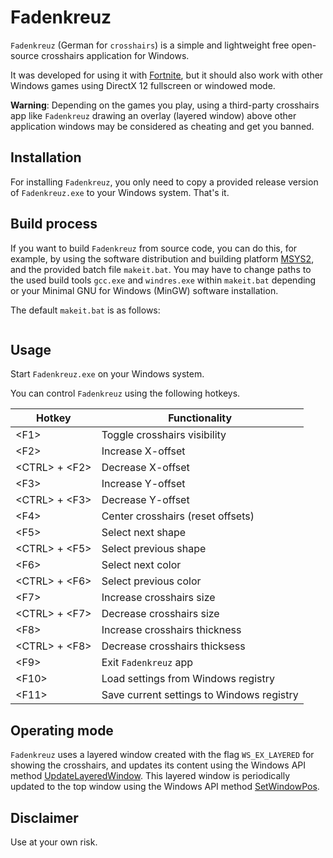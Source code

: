 # Fadenkreuz

`Fadenkreuz` (German for `crosshairs`) is a simple and lightweight free open-source crosshairs application for Windows.

It was developed for using it with [Fortnite](https://www.fortnite.com/), but it should also work with other Windows games using DirectX 12 fullscreen or windowed mode.

**Warning**: Depending on the games you play, using a third-party crosshairs app like `Fadenkreuz` drawing an overlay (layered window) above other application windows may be considered as cheating and get you banned.


## Installation

For installing `Fadenkreuz`, you only need to copy a provided release version of `Fadenkreuz.exe` to your Windows system. That's it. 


## Build process

If you want to build `Fadenkreuz` from source code, you can do this, for example, by using the software distribution and building platform [MSYS2](https://www.msys2.org/), and the provided batch file `makeit.bat`. You may have to change paths to the used build tools `gcc.exe` and `windres.exe` within `makeit.bat` depending or your Minimal GNU for Windows (MinGW) software installation.

The default `makeit.bat` is as follows:

```

```


## Usage

Start `Fadenkreuz.exe` on your Windows system.

You can control `Fadenkreuz` using the following hotkeys.

| Hotkey            | Functionality                             |
| ----------------- | ----------------------------------------- |
| \<F1\>            | Toggle crosshairs visibility              |
| \<F2\>            | Increase X-offset                         |
| \<CTRL\> + \<F2\> | Decrease X-offset                         |
| \<F3\>            | Increase Y-offset                         |
| \<CTRL\> + \<F3\> | Decrease Y-offset                         |
| \<F4\>            | Center crosshairs (reset offsets)         |
| \<F5\>            | Select next shape                         |
| \<CTRL\> + \<F5\> | Select previous shape                     |
| \<F6\>            | Select next color                         |
| \<CTRL\> + \<F6\> | Select previous color                     |
| \<F7\>            | Increase crosshairs size                  |
| \<CTRL\> + \<F7\> | Decrease crosshairs size                  |
| \<F8\>            | Increase crosshairs thickness             |
| \<CTRL\> + \<F8\> | Decrease crosshairs thicksess             |
| \<F9\>            | Exit `Fadenkreuz` app                     |
| \<F10\>           | Load settings from Windows registry       |
| \<F11\>           | Save current settings to Windows registry |


## Operating mode

`Fadenkreuz` uses a layered window created with the flag `WS_EX_LAYERED` for showing the crosshairs, and updates its content using the Windows API method [UpdateLayeredWindow](https://learn.microsoft.com/en-us/windows/win32/api/winuser/nf-winuser-updatelayeredwindow). This layered window is periodically updated to the top window using the Windows API method [SetWindowPos](https://learn.microsoft.com/en-us/windows/win32/api/winuser/nf-winuser-setwindowpos).


## Disclaimer

Use at your own risk.
